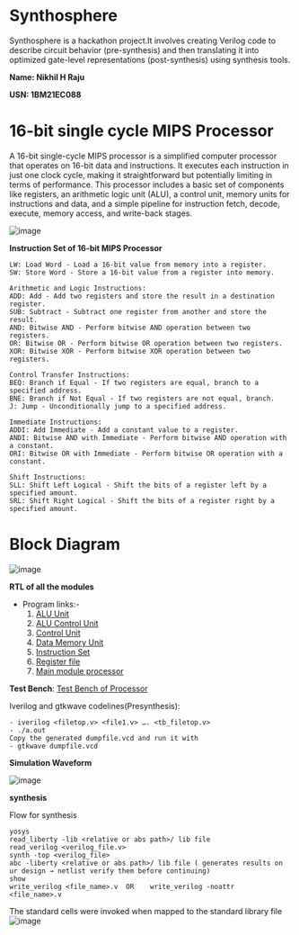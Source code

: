 # Synthosphere
Synthosphere is a hackathon project.It involves creating Verilog code to describe circuit behavior (pre-synthesis) and then translating it into optimized gate-level representations (post-synthesis) using synthesis tools. 

__Name: Nikhil H Raju__

__USN: 1BM21EC088__
# 16-bit single cycle MIPS Processor

A 16-bit single-cycle MIPS processor is a simplified computer processor that operates on 16-bit data and instructions. It executes each instruction in just one clock cycle, making it straightforward but potentially limiting in terms of performance. This processor includes a basic set of components like registers, an arithmetic logic unit (ALU), a control unit, memory units for instructions and data, and a simple pipeline for instruction fetch, decode, execute, memory access, and write-back stages.

![image](https://github.com/Nikhilthecodr/Synthosphere_Nikhil/assets/111330348/a8701511-3670-47b0-8841-65e8528316db)

__Instruction Set of 16-bit MIPS Processor__
```
LW: Load Word - Load a 16-bit value from memory into a register.
SW: Store Word - Store a 16-bit value from a register into memory.

Arithmetic and Logic Instructions:
ADD: Add - Add two registers and store the result in a destination register.
SUB: Subtract - Subtract one register from another and store the result.
AND: Bitwise AND - Perform bitwise AND operation between two registers.
OR: Bitwise OR - Perform bitwise OR operation between two registers.
XOR: Bitwise XOR - Perform bitwise XOR operation between two registers.

Control Transfer Instructions:
BEQ: Branch if Equal - If two registers are equal, branch to a specified address.
BNE: Branch if Not Equal - If two registers are not equal, branch.
J: Jump - Unconditionally jump to a specified address.

Immediate Instructions:
ADDI: Add Immediate - Add a constant value to a register.
ANDI: Bitwise AND with Immediate - Perform bitwise AND operation with a constant.
ORI: Bitwise OR with Immediate - Perform bitwise OR operation with a constant.

Shift Instructions:
SLL: Shift Left Logical - Shift the bits of a register left by a specified amount.
SRL: Shift Right Logical - Shift the bits of a register right by a specified amount.
```
# Block Diagram

![image](https://github.com/Nikhilthecodr/Synthosphere_Nikhil/assets/111330348/c362af84-479c-4c02-856f-5fd6fb52ec5a)

__RTL of all the modules__
* Program links:-
     1. [ALU Unit](https://github.com/Nikhilthecodr/Synthosphere_Nikhil/blob/main/alu.v)
     2. [ALU Control Unit](https://github.com/Nikhilthecodr/Synthosphere_Nikhil/blob/main/alu_unit.v)
     3. [Control Unit](https://github.com/Nikhilthecodr/Synthosphere_Nikhil/blob/main/control_unit.v)
     4. [Data Memory Unit](https://github.com/Nikhilthecodr/Synthosphere_Nikhil/blob/main/data_memory.v)
     5. [Instruction Set](https://github.com/Nikhilthecodr/Synthosphere_Nikhil/blob/main/instruction.v)
     6. [Register file](https://github.com/Nikhilthecodr/Synthosphere_Nikhil/blob/main/register.v)
     7. [Main module processor](https://github.com/Nikhilthecodr/Synthosphere_Nikhil/blob/main/processor.v)

__Test Bench__: 
   [Test Bench of Processor](https://github.com/Nikhilthecodr/Synthosphere_Nikhil/blob/main/tb_processor.v)

Iverilog and gtkwave codelines(Presynthesis):
```
- iverilog <filetop.v> <file1.v> …. <tb_filetop.v>
- ./a.out
Copy the generated dumpfile.vcd and run it with
- gtkwave dumpfile.vcd
```
__Simulation Waveform__

![image](https://github.com/Nikhilthecodr/Synthosphere_Nikhil/assets/111330348/3c411e04-21fd-4872-97a9-7020704dbbe3)

__synthesis__

 Flow for synthesis
 ```
yosys
read_liberty -lib <relative or abs path>/ lib file 
read_verilog <verilog_file.v>
synth -top <verilog_file> 
abc -liberty <relative or abs path>/ lib file ( generates results on ur design → netlist verify them before continuing)
show 
write_verilog <file_name>.v  OR    write_verilog -noattr  <file_name>.v 
```

The standard cells were invoked when mapped to the standard library file
![image](https://github.com/Nikhilthecodr/Synthosphere_Nikhil/assets/111330348/14767b66-45bd-4287-8688-77a6b5b714b1)






